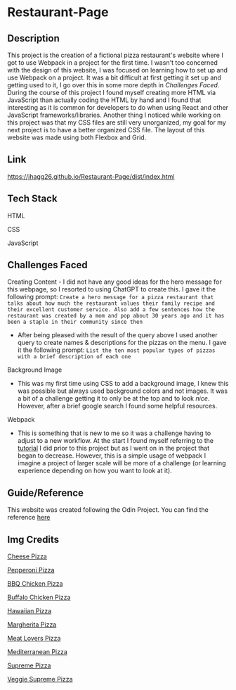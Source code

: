 # Restaurant-Page

## Description
This project is the creation of a fictional pizza restaurant's website where I got to use Webpack in a project for the first time. I wasn't too concerned with the design of this website, I was focused on learning how to set up and use Webpack on a project. It was a bit difficult at first getting it set up and getting used to it, I go over this in some more depth in *Challenges Faced*. During the course of this project I found myself creating more HTML via JavaScript than actually coding the HTML by hand and I found that interesting as it is common for developers to do when using React and other JavaScript frameworks/libraries. Another thing I noticed while working on this project was that my CSS files are still very unorganized, my goal for my next project is to have a better organized CSS file. The layout of this website was made using both Flexbox and Grid.

## Link
https://jhagg26.github.io/Restaurant-Page/dist/index.html

## Tech Stack

HTML

CSS

JavaScript

## Challenges Faced
Creating Content
    - I did not have any good ideas for the hero message for this webpage, so I resorted to using ChatGPT to create this. I gave it the following prompt: `Create a hero message for a pizza restaurant that talks about how much the restaurant values their family recipe and their excellent customer service. Also add a few sentences how the restaurant was created by a mom and pop about 30 years ago and it has been a staple in their community since then`

 - After being pleased with the result of the query above I used another query to create names & descriptions for the pizzas on the menu. I gave it the following prompt: `List the ten most popular types of pizzas with a brief description of each one`

Background Image

- This was my first time using CSS to add a background image, I knew this was possible but always used background colors and not images. It was a bit of a challenge getting it to only be at the top and to look *nice*. However, after a brief google search I found some helpful resources.

Webpack

- This is something that is new to me so it was a challenge having to adjust to a new workflow. At the start I found myself referring to the [tutorial](https://webpack.js.org/guides/getting-started/) I did prior to this project but as I went on in the project that began to decrease. However, this is a simple usage of webpack I imagine a project of larger scale will be more of a challenge (or learning experience depending on how you want to look at it).

## Guide/Reference
This website was created following the Odin Project. You can find the reference [here](https://www.theodinproject.com/lessons/node-path-javascript-restaurant-page)

## Img Credits
[Cheese Pizza](https://www.google.com/url?sa=i&url=https%3A%2F%2Fwww.istockphoto.com%2Fphoto%2Fcheese-pizza-gm180822661-24698718&psig=AOvVaw3X1a7Sn-p9_iGnHMviFXQX&ust=1686872899739000&source=images&cd=vfe&ved=0CBAQjRxqFwoTCIjE2bH5w_8CFQAAAAAdAAAAABAE)

[Pepperoni Pizza](https://www.google.com/url?sa=i&url=https%3A%2F%2Fwww.istockphoto.com%2Fphoto%2Fhot-homemade-pepperoni-pizza-gm521403691-50292810&psig=AOvVaw0vlzxQXV0wT6LZPZ6iXEbx&ust=1686872743070000&source=images&cd=vfe&ved=2ahUKEwjy1qnm-MP_AhV1cjABHXlZCvwQjRx6BAgAEAw)

[BBQ Chicken Pizza](https://www.google.com/url?sa=i&url=https%3A%2F%2Fwww.paleorunningmomma.com%2Fbbq-chicken-pizza-grain-free-paleo%2F&psig=AOvVaw1MQSceqyIeHLUpRmjr2rdv&ust=1686873258375000&source=images&cd=vfe&ved=0CBAQjRxqFwoTCPDIzdz6w_8CFQAAAAAdAAAAABBG)

[Buffalo Chicken Pizza](https://www.google.com/url?sa=i&url=https%3A%2F%2Fwww.bakedbyanintrovert.com%2Fbuffalo-chicken-pizza%2F&psig=AOvVaw1J8Ivl9QE3XK7KjUeQ0gBv&ust=1686872846746000&source=images&cd=vfe&ved=2ahUKEwj9xuGX-cP_AhW5cTABHWwSD68QjRx6BAgAEAw)

[Hawaiian  Pizza](https://www.google.com/url?sa=i&url=https%3A%2F%2Fwww.vecteezy.com%2Ffree-photos%2Fhawaiian-pizza&psig=AOvVaw2vg5QXpbdkHXFWfENECukq&ust=1686872779631000&source=images&cd=vfe&ved=2ahUKEwj0heH3-MP_AhU9dDABHUL4B_IQjRx6BAgAEAw)

[Margherita Pizza](https://www.google.com/url?sa=i&url=https%3A%2F%2Fwww.spicesinmydna.com%2Fgluten-free-margherita-pizza%2F&psig=AOvVaw2nt5TS-SvEauksMVdOL_6d&ust=1686872756314000&source=images&cd=vfe&ved=2ahUKEwixgNLs-MP_AhWZlIQIHXeKDzgQjRx6BAgAEAw)

[Meat Lovers Pizza](https://www.google.com/url?sa=i&url=https%3A%2F%2Fwww.lecremedelacrumb.com%2Fmeat-lovers-pizza%2F&psig=AOvVaw0gdL5DbfJ-JUJ8ldUlfulr&ust=1686873222974000&source=images&cd=vfe&ved=0CBAQjRxqFwoTCJj73cv6w_8CFQAAAAAdAAAAABAJ)

[Mediterranean Pizza](https://www.google.com/url?sa=i&url=https%3A%2F%2Fwww.grandecheese.com%2Frecipes%2Fmediterranean-pizza%2F&psig=AOvVaw3ikd_ATnXH8p2SUif6DXd-&ust=1686872871545000&source=images&cd=vfe&ved=2ahUKEwiylsuj-cP_AhUynoQIHUVLAtgQjRx6BAgAEAw)

[Supreme Pizza](https://www.google.com/url?sa=i&url=https%3A%2F%2Fwww.istockphoto.com%2Fphotos%2Fsupreme-pizza&psig=AOvVaw3Fw6hgKFmVbMRnSYV09a_n&ust=1686872861691000&source=images&cd=vfe&ved=2ahUKEwiD3PGe-cP_AhUAdzABHTGmALIQjRx6BAgAEAw)

[Veggie Supreme Pizza](https://www.google.com/url?sa=i&url=https%3A%2F%2Fwww.schlotzskys.com%2Fmenu%2Fvegetarian&psig=AOvVaw3-bivZLMIUkOcKuAK-h02H&ust=1686873163157000&source=images&cd=vfe&ved=0CBAQjRxqFwoTCOi0p6_6w_8CFQAAAAAdAAAAABAw)